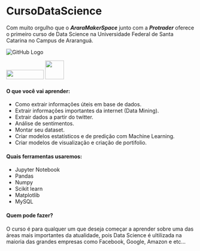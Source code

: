 # CursoDataScience
Com muito orgulho que o ***AraraMakerSpace*** junto com a ***Protrader*** oferece o primeiro curso de Data Science na Universidade Federal de Santa Catarina no Campus de Araranguá.


![GitHub Logo](https://www.analytixlabs.co.in/assets/images/course/Python2.jpg)

<img src="http://protraderbot.com/images/logo.png" width="100" height="25" />
<img src="https://scontent.ffln5-1.fna.fbcdn.net/v/t1.0-9/30707271_1235785526558355_8402345710594293760_n.png?_nc_cat=0&oh=622921b1aaf60fceb1328f389684e6f0&oe=5C0BFC0B" width="50" height="50" />


#### O que você vai aprender:
* Como extrair informações úteis em base de dados.
* Extrair informações importantes da internet (Data Mining).
* Extrair dados a partir do twitter.
* Análise de sentimentos.
* Montar seu dataset.
* Criar modelos estatísticos e de predição com Machine Learning.
* Criar modelos de visualização e criação de portifolio.

#### Quais ferramentas usaremos:
* Jupyter Notebook
* Pandas
* Numpy
* Scikit learn
* Matplotlib
* MySQL   

#### Quem pode fazer?
O curso é para qualquer um que deseja começar a aprender sobre uma das áreas mais importantes da atualidade, pois Data Science é ultilizada na maioria das grandes  empresas como Facebook, Google, Amazon e etc...
